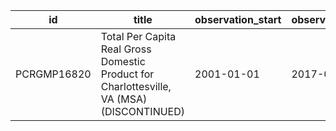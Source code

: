 | id          | title                                                                                     | observation_start   | observation_end   |
|-------------|-------------------------------------------------------------------------------------------|---------------------|-------------------|
| PCRGMP16820 | Total Per Capita Real Gross Domestic Product for Charlottesville, VA (MSA) (DISCONTINUED) | 2001-01-01          | 2017-01-01        |